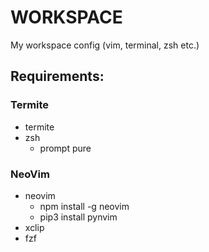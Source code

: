 # WORKSPACE

My workspace config (vim, terminal, zsh etc.)

## Requirements:

### Termite

- termite
- zsh
  - prompt pure

### NeoVim

- neovim
  - npm install -g neovim
  - pip3 install pynvim
- xclip
- fzf
